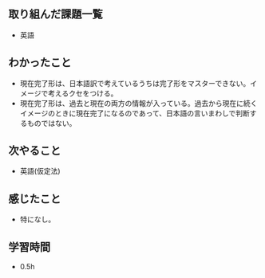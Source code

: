 ## 取り組んだ課題一覧
- 英語

## わかったこと
- 現在完了形は、日本語訳で考えているうちは完了形をマスターできない。イメージで考えるクセをつける。
- 現在完了形は、過去と現在の両方の情報が入っている。過去から現在に続くイメージのときに現在完了になるのであって、日本語の言いまわしで判断するものではない。

## 次やること
- 英語(仮定法)

## 感じたこと
- 特になし。

## 学習時間
- 0.5h